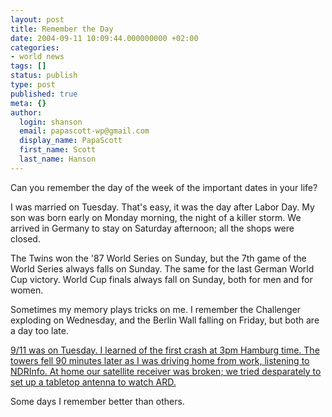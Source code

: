 ```yaml
---
layout: post
title: Remember the Day
date: 2004-09-11 10:09:44.000000000 +02:00
categories:
- world news
tags: []
status: publish
type: post
published: true
meta: {}
author:
  login: shanson
  email: papascott-wp@gmail.com
  display_name: PapaScott
  first_name: Scott
  last_name: Hanson
---
```

<p>Can you remember the day of the week of the important dates in your life?</p>
<p>I was married on Tuesday. That's easy, it was the day after Labor Day. My son was born early on Monday morning, the night of a killer storm. We arrived in Germany to stay on Saturday afternoon; all the shops were closed.</p>
<p>The Twins won the '87 World Series on Sunday, but the 7th game of the World Series always falls on Sunday. The same for the last German World Cup victory. World Cup finals always fall on Sunday, both for men and for women.</p>
<p>Sometimes my memory plays tricks on me. I remember the Challenger exploding on Wednesday, and the Berlin Wall falling on Friday, but both are a day too late.</p>
<p><a href="https://www.papascott.de/archives/2001/09/12/the-day-the-earth-stood-still/">9/11 was on Tuesday. I learned of the first crash at 3pm Hamburg time. The towers fell 90 minutes later as I was driving home from work, listening to NDRInfo. At home our satellite receiver was broken; we tried desparately to set up a tabletop antenna to watch ARD.</a></p>
<p>Some days I remember better than others.</p>
